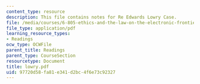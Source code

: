 ```yaml
---
content_type: resource
description: This file contains notes for Re Edwards Lowry Case.
file: /media/courses/6-805-ethics-and-the-law-on-the-electronic-frontier-fall-2005/97720d58fa81e341d2bc4f6e73c92327_lowry.pdf
file_type: application/pdf
learning_resource_types:
- Readings
ocw_type: OCWFile
parent_title: Readings
parent_type: CourseSection
resourcetype: Document
title: lowry.pdf
uid: 97720d58-fa81-e341-d2bc-4f6e73c92327
---
```

